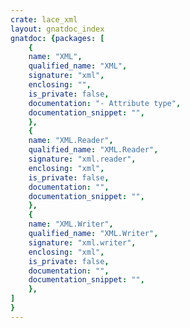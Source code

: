 ```yaml
---
crate: lace_xml
layout: gnatdoc_index
gnatdoc: {packages: [
    {
    name: "XML",
    qualified_name: "XML",
    signature: "xml",
    enclosing: "",
    is_private: false,
    documentation: "- Attribute type",
    documentation_snippet: "",
    },
    {
    name: "XML.Reader",
    qualified_name: "XML.Reader",
    signature: "xml.reader",
    enclosing: "xml",
    is_private: false,
    documentation: "",
    documentation_snippet: "",
    },
    {
    name: "XML.Writer",
    qualified_name: "XML.Writer",
    signature: "xml.writer",
    enclosing: "xml",
    is_private: false,
    documentation: "",
    documentation_snippet: "",
    },
]
}
---
```

